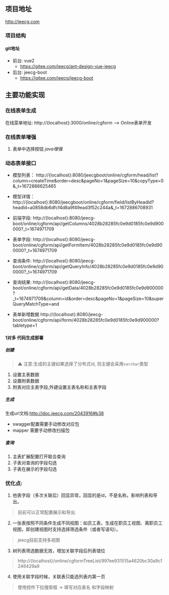 
## 项目地址

http://jeecg.com

### 项目结构

#### git地址

- 前台: vue2
	- https://gitee.com/jeecg/ant-design-vue-jeecg
- 后台: jeecg-boot
	-  https://gitee.com/jeecg/jeecg-boot

## 主要功能实现

### 在线表单生成

在线菜单地址:
http://{localhost}:3000/online/cgform  --> Online表单开发

### 在线表单增强

1. 表单中选择按钮 _java增强_

### 动态表单接口

- 模型列表：
http://{localhost}:8080/jeecgboot/online/cgform/head/list?column=createTime&order=desc&pageNo=1&pageSize=10&copyType=0&_t=1672886625465

- 模型详情：
http://{localhost}:8080/jeecgboot/online/cgform/field/listByHeadId?headId=a0858db6dfcf4d8a9f49ead3f52c244a&_t=1672886708931

- 前端字段:
http://{localhost}:8080/jeecg-boot/online/cgform/api/getColumns/4028b28285fc0e9d0185fc0e9d900000?_t=1674971709
- 表单字段:
http://{localhost}:8080/jeecg-boot/online/cgform/api/getFormItem/4028b28285fc0e9d0185fc0e9d900000?_t=1674971709
- 查询条件:
http://{localhost}:8080/jeecg-boot/online/cgform/api/getQueryInfo/4028b28285fc0e9d0185fc0e9d900000?_t=1674971709
- 查询结果:
http://{localhost}:8080/jeecg-boot/online/cgform/api/getData/4028b28285fc0e9d0185fc0e9d900000?_t=1674971709&column=id&order=desc&pageNo=1&pageSize=10&superQueryMatchType=and
- 表单新增数据
http://{localhost}:8080/jeecg-boot/online/cgform/api/form/4028b28285fc0e9d0185fc0e9d900000?tabletype=1


####  1对多 代码生成部署

##### 创建
> ⚠️ 注意:生成的主键如果选择了分布式id, 则主键会采用`varchar`类型
1. 设置主表数据
2. 设置附表数据
3.  附表对应主表字段,外键设置主表名称和主表字段

##### 生成

生成url文档:http://doc.jeecg.com/2043916#b38

- swagger配置需要手动修改对应包
- mapper 需要手动修改扫描包

##### 查询

1. 主表扩展配置打开联合查询
2. 子表对查询的字段勾选
3. 子表在展示的字段勾选

### 优化点:

1. 他表字段（多次关联后）回显异常，回显的是id，不是名称。影响列表和导出。
 >目前可以正常配置展示和导出.
2. 一张表按照不同条件生成不同视图：如员工表，生成在职员工视图、离职员工视图，即创建视图时支持选择筛选条件（或者写语句）。
> jeecg目前支持多视图
3.  树列表筛选数据无效，增加关联字段后列表错位
> http://{localhost}/online/cgformTreeList/997ee931515a4620bc30a9c1246429a9
4. 使用关联字段时候，关联表只能选列表内第一页
> 使用控件下拉搜索框 -> 填写对应表名 和字段映射